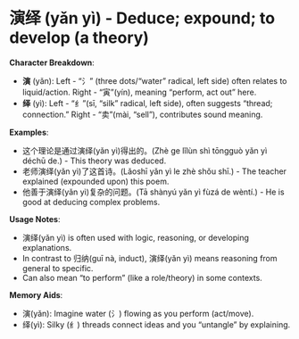 # **演绎 (yǎn yì) - Deduce; expound; to develop (a theory)**

**Character Breakdown**:  
- **演** (yǎn): Left - “⺡” (three dots/“water” radical, left side) often relates to liquid/action. Right - “寅”(yín), meaning “perform, act out” here.  
- **绎** (yì): Left - “纟”(sī, “silk” radical, left side), often suggests “thread; connection.” Right - “卖”(mài, “sell”), contributes sound meaning.

**Examples**:  
- 这个理论是通过演绎(yǎn yì)得出的。(Zhè ge lǐlùn shì tōngguò yǎn yì déchū de.) - This theory was deduced.  
- 老师演绎(yǎn yì)了这首诗。(Lǎoshī yǎn yì le zhè shǒu shī.) - The teacher explained (expounded upon) this poem.  
- 他善于演绎(yǎn yì)复杂的问题。(Tā shànyú yǎn yì fùzá de wèntí.) - He is good at deducing complex problems.

**Usage Notes**:  
- 演绎(yǎn yì) is often used with logic, reasoning, or developing explanations.  
- In contrast to 归纳(guī nà, induct), 演绎(yǎn yì) means reasoning from general to specific.  
- Can also mean “to perform” (like a role/theory) in some contexts.

**Memory Aids**:  
- 演(yǎn): Imagine water (⺡) flowing as you perform (act/move).  
- 绎(yì): Silky (纟) threads connect ideas and you “untangle” by explaining.